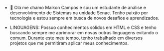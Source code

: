 - 👋 Olá me chamo Maikon Campos e sou um estudante de análise e desenvolvimento de Sistemas na unidade Senac. Tenho paixão por tecnologia e estou
  sempre em busca de novos desafios e aprendizados.

- LINGUAGENS: Possuo conhecimentos sólidos em HTML e CSS e tenho buscando sempre me aprimorar em novas outras linguagens evitando o comum.
Durante este meu tempo, tenho trabalhado em diversos projetos que me permitiram aplicar meus conhecimentos. 

<!---
maiklongline/maiklongline is a ✨ special ✨ repository because its `README.md` (this file) appears on your GitHub profile.
You can click the Preview link to take a look at your changes.
--->
